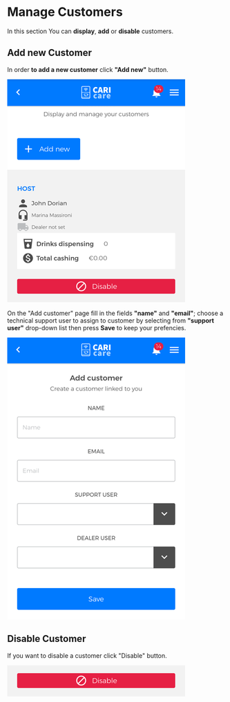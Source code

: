 # Manage Customers

In this section You can **display**, **add** or **disable** customers.

## Add new Customer

In order **to add a new customer** click **"Add new"** button. 

<kbd>![New Customer](_images/customers-01-eng.png)</kbd>

On the "Add customer" page fill in the fields **"name"** and **"email"**; choose a technical support user to assign to customer by selecting from **"support user"** drop-down list then press **Save** to keep your prefencies. 

<kbd>![New Customers Fields](_images/customers-03-eng.png)</kbd>


## Disable Customer

If you want to disable a customer click "Disable" button.

<kbd>![Disable Customer](_images/customers-disable.png)</kbd>
 








